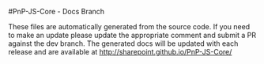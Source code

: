 #PnP-JS-Core - Docs Branch

These files are automatically generated from the source code. If you need to make an update please update the appropriate comment and submit a PR against the dev branch. The generated docs will be updated with each release and are available at http://sharepoint.github.io/PnP-JS-Core/